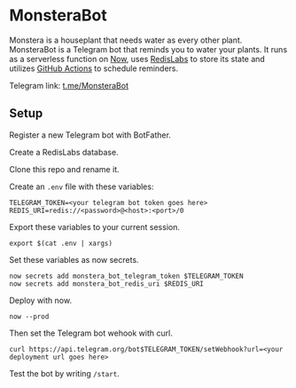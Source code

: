 # MonsteraBot

Monstera is a houseplant that needs water as every other plant. MonsteraBot is a Telegram bot that reminds you to water your plants. It runs as a serverless function on [Now](https://zeit.co/download), uses [RedisLabs](https://app.redislabs.com/) to store its state and utilizes [GitHub Actions](https://github.com/features/actions) to schedule reminders.

Telegram link: [t.me/MonsteraBot](tg://resolve?domain=MonsteraBot)

## Setup

Register a new Telegram bot with BotFather.

Create a RedisLabs database.

Clone this repo and rename it.

Create an `.env` file with these variables:

```
TELEGRAM_TOKEN=<your telegram bot token goes here>
REDIS_URI=redis://<password>@<host>:<port>/0
```

Export these variables to your current session.

`export $(cat .env | xargs)`

Set these variables as now secrets.

```
now secrets add monstera_bot_telegram_token $TELEGRAM_TOKEN
now secrets add monstera_bot_redis_uri $REDIS_URI
```

Deploy with now.

`now --prod`

Then set the Telegram bot wehook with curl.

`curl https://api.telegram.org/bot$TELEGRAM_TOKEN/setWebhook?url=<your deployment url goes here>`

Test the bot by writing `/start`.
